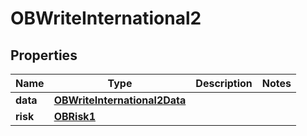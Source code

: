 
# OBWriteInternational2

## Properties
Name | Type | Description | Notes
------------ | ------------- | ------------- | -------------
**data** | [**OBWriteInternational2Data**](OBWriteInternational2Data.md) |  | 
**risk** | [**OBRisk1**](OBRisk1.md) |  | 



